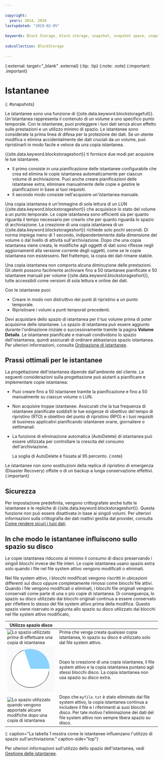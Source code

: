 ```yaml
---

copyright:
  years: 2014, 2019
lastupdated: "2019-02-05"

keywords: Block Storage, block storage, snapshot, snapshot space, snapshot best practices, snapshot usage,

subcollection: BlockStorage

---
```

{:external: target="_blank" .external}
{:tip: .tip}
{:note: .note}
{:important: .important}

# Istantanee
{: #snapshots}

Le istantanee sono una funzione di {{site.data.keyword.blockstoragefull}}. Un'istantanea rappresenta il contenuto di un volume a uno specifico punto temporale. Con le istantanee, puoi proteggere i tuoi dati senza alcun effetto sulle prestazioni e un utilizzo minimo di spazio. Le istantanee sono considerate la prima linea di difesa per la protezione dei dati. Se un utente modifica o elimina accidentalmente dei dati cruciali da un volume, può ripristinarli in modo facile e veloce da una copia istantanea.

{{site.data.keyword.blockstorageshort}} ti fornisce due modi per acquisire le tue istantanee.

* Il primo consiste in una pianificazione delle istantanee configurabile che crea ed elimina le copie istantanea automaticamente per ciascun volume di archiviazione. Puoi anche creare pianificazioni delle istantanee extra, eliminare manualmente delle copie e gestire le pianificazioni in base ai tuoi requisiti.
* Il secondo modo consiste nell'acquisire un'istantanea manuale.

Una copia istantanea è un'immagine di sola lettura di un LUN {{site.data.keyword.blockstorageshort}} che acquisisce lo stato del volume a un punto temporale. Le copie istantanea sono efficienti sia per quanto riguarda il tempo necessario per crearlo che per quanto riguarda lo spazio di archiviazione. La creazione di una copia istantanea di un {{site.data.keyword.blockstorageshort}} richiede solo pochi secondi. Di norma impiega meno di 1 secondo, indipendentemente dalla dimensione del volume o dal livello di attività sull'archiviazione. Dopo che una copia istantanea viene creata, le modifiche agli oggetti di dati sono riflesse negli aggiornamenti alla versione corrente degli oggetti, come se le copie istantanea non esistessero. Nel frattempo, la copia dei dati rimane stabile.

Una copia istantanea non comporta alcuna diminuzione delle prestazioni. Gli utenti possono facilmente archiviare fino a 50 istantanee pianificate e 50 istantanee manuali per volume {{site.data.keyword.blockstorageshort}}, tutte accessibili come versioni di sola lettura e online dei dati.

Con le istantanee puoi:

- Creare in modo non distruttivo dei punti di ripristino a un punto temporale.
- Ripristinare i volumi a punti temporali precedenti.

Devi acquistare dello spazio di istantanea per il tuo volume prima di poter acquisirne delle istantanee. Lo spazio di istantanea può essere aggiunto durante l'ordinazione iniziale o successivamente tramite la pagina **Volume Details**. Le istantanee pianificate e manuali condividono lo spazio dell'istantanea, quindi assicurati di ordinare abbastanza spazio istantanea. Per ulteriori informazioni, consulta [Ordinazione di istantanee](/docs/infrastructure/BlockStorage?topic=BlockStorage-orderingsnapshots).

## Prassi ottimali per le istantanee

La progettazione dell'istantanea dipende dall'ambiente del cliente. Le seguenti considerazioni sulla progettazione può aiutarti a pianificare e implementare copie istantanea:
- Puoi creare fino a 50 istantanee tramite la pianificazione e fino a 50 manualmente su ciascun volume o LUN.
- Non acquisire troppe istantanee. Assicurati che la tua frequenza di istantanee pianificate soddisfi le tue esigenze di obiettivo del tempo di ripristino (RTO) e obiettivo del punto di ripristino (RPO) e i tuoi requisiti di business applicativi pianificando istantanee orarie, giornaliere o settimanali.
- La funzione di eliminazione automatica (AutoDelete) di istantanea può essere utilizzata per controllare la crescita del consumo dell'archiviazione. <br/>

  La soglia di AutoDelete è fissata al 95 percento.
  {:note}

Le istantanee non sono sostituzioni della replica di ripristino di emergenza (Disaster Recovery) offsite o di un backup a lunga conservazione effettivi.
{:important}

## Sicurezza

Per impostazione predefinita, vengono crittografate anche tutte le istantanee e le repliche di {{site.data.keyword.blockstorageshort}}. Questa funzione non può essere disattivata in base ai singoli volumi. Per ulteriori informazioni sulla crittografia dei dati inattivi gestita dal provider, consulta [Come rendere sicuri i tuoi dati](/docs/infrastructure/BlockStorage?topic=BlockStorage-encryption).

## In che modo le istantanee influiscono sullo spazio su disco

Le copie istantanea riducono al minimo il consumo di disco preservando i singoli blocchi invece dei file interi. Le copie istantanea usano spazio extra solo quando i file nel file system attivo vengono modificati o eliminati.

Nel file system attivo, i blocchi modificati vengono riscritti in ubicazioni differenti sul disco oppure completamente rimossi come blocchi file attivi. Quando i file vengono modificati o eliminati, i blocchi file originali vengono conservati come parte di una o più copie di istantanea. Di conseguenza, lo spazio su disco utilizzato dai blocchi originali continua a essere conservato per riflettere lo stesso del file system attivo prima della modifica. Questo spazio viene riservato in aggiunta allo spazio su disco utilizzato dai blocchi nel file system attivo modificato,


| Utilizzo spazio disco |   |
|-----|-----|
| ![Lo spazio utilizzato prima di effettuare una copia di istantanea](/images/bfcircle1.png "Prima della copia di istantanea") | Prima che venga creata qualsiasi copia istantanea, lo spazio su disco è utilizzato solo dal file system attivo. |
| ![Lo spazio utilizzato quando viene effettuata una copia di istantanea](/images/bfcircle3.png "Dopo la copia di istantanea") | Dopo la creazione di una copia istantanea, il file system attivo e la copia istantanea puntano agli stessi blocchi disco. La copia istantanea non usa spazio su disco extra.  |
| ![Lo spazio utilizzato quando vengono apportate alcune modifiche dopo una copia di istantanea](/images/bfcircle2.png "Modifiche dopo la copia di istantanea") | Dopo che `myfile.txt` è stato eliminato dal file system attivo, la copia istantanea continua a includere il file e i riferimenti ai suoi blocchi disco. Per tale motivo l'eliminazione dei dati del file system attivo non sempre libera spazio su disco. |
{: caption="La tabella 1 mostra come le istantanee influenzano l'utilizzo di spazio sull'archiviazione." caption-side="top"}

Per ulteriori informazioni sull'utilizzo dello spazio dell'istantanea, vedi [Gestione delle istantanee](/docs/infrastructure/BlockStorage?topic=BlockStorage-managingSnapshots).
